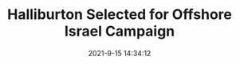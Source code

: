 ---
"title": "Halliburton Selected for Offshore Israel Campaign"
"date": "2021-9-15 14:34:12"
"feed_name": "RIGZONE"
"feed_website": "http://www.rigzone.com/"
"feed_rss": "http://www.rigzone.com/news/rss/rigzone_latest.aspx"
"link": "https://www.rigzone.com/news/halliburton_selected_for_offshore_israel_campaign-15-sep-2021-166439-article/?rss=true"
"file": "_posts/2021-1-1-20f413ec144a525389a9ba20dfa4f40ae423da15.md"
"accident": "0"
"drilling": "0"
---